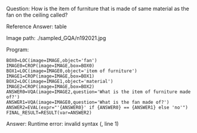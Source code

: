 Question: How is the item of furniture that is made of same material as the fan on the ceiling called?

Reference Answer: table

Image path: ./sampled_GQA/n192021.jpg

Program:

```
BOX0=LOC(image=IMAGE,object='fan')
IMAGE0=CROP(image=IMAGE,box=BOX0)
BOX1=LOC(image=IMAGE0,object='item of furniture')
IMAGE1=CROP(image=IMAGE,box=BOX1)
BOX2=LOC(image=IMAGE1,object='material')
IMAGE2=CROP(image=IMAGE,box=BOX2)
ANSWER0=VQA(image=IMAGE2,question='What is the item of furniture made of?')
ANSWER1=VQA(image=IMAGE0,question='What is the fan made of?')
ANSWER2=EVAL(expr="'{ANSWER0}' if {ANSWER0} == {ANSWER1} else 'no'")
FINAL_RESULT=RESULT(var=ANSWER2)
```
Answer: Runtime error: invalid syntax (<string>, line 1)

